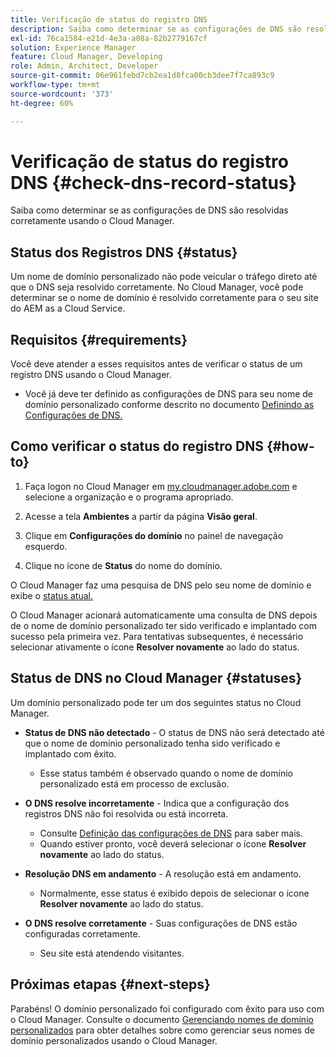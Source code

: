 ```yaml
---
title: Verificação de status do registro DNS
description: Saiba como determinar se as configurações de DNS são resolvidas corretamente usando o Cloud Manager.
exl-id: 76ca1584-e21d-4e3a-a08a-82b2779167cf
solution: Experience Manager
feature: Cloud Manager, Developing
role: Admin, Architect, Developer
source-git-commit: 06e961febd7cb2ea1d8fca00cb3dee7f7ca893c9
workflow-type: tm+mt
source-wordcount: '373'
ht-degree: 60%

---
```



# Verificação de status do registro DNS {#check-dns-record-status}

Saiba como determinar se as configurações de DNS são resolvidas corretamente usando o Cloud Manager.

## Status dos Registros DNS {#status}

Um nome de domínio personalizado não pode veicular o tráfego direto até que o DNS seja resolvido corretamente. No Cloud Manager, você pode determinar se o nome de domínio é resolvido corretamente para o seu site do AEM as a Cloud Service.

## Requisitos {#requirements}

Você deve atender a esses requisitos antes de verificar o status de um registro DNS usando o Cloud Manager.

* Você já deve ter definido as configurações de DNS para seu nome de domínio personalizado conforme descrito no documento [Definindo as Configurações de DNS.](/help/implementing/cloud-manager/custom-domain-names/configure-dns-settings.md)

## Como verificar o status do registro DNS {#how-to}

1. Faça logon no Cloud Manager em [my.cloudmanager.adobe.com](https://my.cloudmanager.adobe.com/) e selecione a organização e o programa apropriado.

1. Acesse a tela **Ambientes** a partir da página **Visão geral**.

1. Clique em **Configurações do domínio** no painel de navegação esquerdo.

1. Clique no ícone de **Status** do nome do domínio.

O Cloud Manager faz uma pesquisa de DNS pelo seu nome de domínio e exibe o [status atual.](#statuses)

O Cloud Manager acionará automaticamente uma consulta de DNS depois de o nome de domínio personalizado ter sido verificado e implantado com sucesso pela primeira vez. Para tentativas subsequentes, é necessário selecionar ativamente o ícone **Resolver novamente** ao lado do status.

## Status de DNS no Cloud Manager {#statuses}

Um domínio personalizado pode ter um dos seguintes status no Cloud Manager.

* **Status de DNS não detectado** - O status de DNS não será detectado até que o nome de domínio personalizado tenha sido verificado e implantado com êxito.

   * Esse status também é observado quando o nome de domínio personalizado está em processo de exclusão.

* **O DNS resolve incorretamente** - Indica que a configuração dos registros DNS não foi resolvida ou está incorreta.

   * Consulte [Definição das configurações de DNS](/help/implementing/cloud-manager/custom-domain-names/configure-dns-settings.md) para saber mais.
   * Quando estiver pronto, você deverá selecionar o ícone **Resolver novamente** ao lado do status.

* **Resolução DNS em andamento** - A resolução está em andamento.

   * Normalmente, esse status é exibido depois de selecionar o ícone **Resolver novamente** ao lado do status.

* **O DNS resolve corretamente** - Suas configurações de DNS estão configuradas corretamente.

   * Seu site está atendendo visitantes.

## Próximas etapas {#next-steps}

Parabéns! O domínio personalizado foi configurado com êxito para uso com o Cloud Manager. Consulte o documento [Gerenciando nomes de domínio personalizados](/help/implementing/cloud-manager/custom-domain-names/managing-custom-domain-names.md) para obter detalhes sobre como gerenciar seus nomes de domínio personalizados usando o Cloud Manager.

